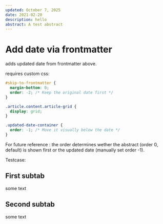 ```yaml
---
updated: October 7, 2025
date: 2021-02-20
description: hello
abstract: A test abstract
---
```


# Add date via frontmatter 

adds updated date from frontmatter above. 

requires custom css:

```css
#skip-to-frontmatter {
  margin-bottom: 0;
  order: -2; /* Keep the original date first */
}

.article.content.article-grid {
  display: grid;
}

.updated-date-container {
  order: -1; /* Move it visually below the date */
}
```

For future reference : the order determines wether the abstract (order 0, default) is shown first or the updated date (manually set order -1).

Testcase:

## First subtab

some text 

## Second subtab

some text